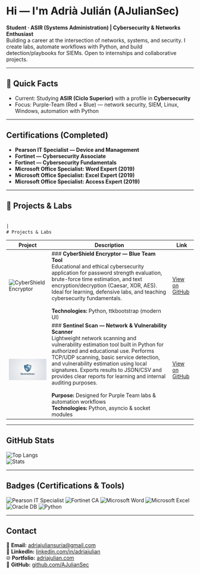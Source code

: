 #  Hi — I'm Adrià Julián (AJulianSec)

**Student · ASIR (Systems Administration) | Cybersecurity & Networks Enthusiast**  
Building a career at the intersection of networks, systems, and security. I create labs, automate workflows with Python, and build detection/playbooks for SIEMs. Open to internships and collaborative projects.

---

## 🎯 Quick Facts
- Current: Studying **ASIR (Ciclo Superior)** with a profile in **Cybersecurity**  
- Focus: Purple-Team (Red + Blue) — network security, SIEM, Linux, Windows, automation with Python

---

##  Certifications (Completed)
- **Pearson IT Specialist — Device and Management**  
- **Fortinet — Cybersecurity Associate**  
- **Fortinet — Cybersecurity Fundamentals**  
- **Microsoft Office Specialist: Word Expert (2019)**  
- **Microsoft Office Specialist: Excel Expert (2019)**  
- **Microsoft Office Specialist: Access Expert (2019)**

---

## 🔭 Projects & Labs

                                                                                                                                                       |                                                                                             # Projects & Labs

| Project | Description | Link |
|--------|-------------|------|
| <img src="https://raw.githubusercontent.com/AJulianSec/CyberShield-BlueTeam-Tool/main/cybershieldencryptor_BANNER.jpg" width="320px" alt="CyberShield Encryptor"/> | ### **CyberShield Encryptor — Blue Team Tool**<br>Educational and ethical cybersecurity application for password strength evaluation, brute-force time estimation, and text encryption/decryption (Caesar, XOR, AES). Ideal for learning, defensive labs, and teaching cybersecurity fundamentals.<br><br>**Technologies:** Python, ttkbootstrap (modern UI) | [View on GitHub](https://github.com/AJulianSec/CyberShield-BlueTeam-Tool) |
| <img src="https://raw.githubusercontent.com/AJulianSec/SentinelScan/main/logo_sentinel_scan.jpg" width="320px" alt="Sentinel Scan"/> | ### **Sentinel Scan — Network & Vulnerability Scanner**<br>Lightweight network scanning and vulnerability estimation tool built in Python for authorized and educational use. Performs TCP/UDP scanning, basic service detection, and vulnerability estimation using local signatures. Exports results to JSON/CSV and provides clear reports for learning and internal auditing purposes.<br><br>**Purpose:** Designed for Purple Team labs & automation workflows<br>**Technologies:** Python, asyncio & socket modules | [View on GitHub](https://github.com/AJulianSec/SentinelScan) |
                                                                                                                                                                                                                                                                                                                                                                                                                                                                                                                                                                                                                                                                                                           

---

##  GitHub Stats

![Top Langs](https://github-readme-stats.vercel.app/api/top-langs/?username=AJulianSec&layout=compact&theme=dark)  
![Stats](https://github-readme-stats.vercel.app/api?username=AJulianSec&show_icons=true&count_private=true&theme=dark)

---

##  Badges (Certifications & Tools)

![Pearson IT Specialist](https://img.shields.io/badge/Pearson-IT%20Specialist-blue?style=flat&logo=pearson)
![Fortinet CA](https://img.shields.io/badge/Fortinet-Cybersec%20Associate-red?style=flat&logo=fortinet)
![Microsoft Word](https://img.shields.io/badge/Microsoft-Word%20Expert-blue?style=flat&logo=microsoft-word)
![Microsoft Excel](https://img.shields.io/badge/Microsoft-Excel%20Expert-green?style=flat&logo=microsoft-excel)
![Oracle DB](https://img.shields.io/badge/Oracle-Database%20Associate-red?style=flat&logo=oracle)
![Python](https://img.shields.io/badge/Python-Scripting%20(Learn)-blue?style=flat&logo=python)

---

##  Contact

📧 **Email:** [adriajuliansuria@gmail.com](mailto:adriajuliansuria@gmail.com)  
💼 **LinkedIn:** [linkedin.com/in/adriajulian](https://www.linkedin.com/in/adriajulian/)  
🌐 **Portfolio:** [adriajulian.com](https://www.adriajulian.com/)  
🐙 **GitHub:** [github.com/AJulianSec](https://github.com/AJulianSec)




